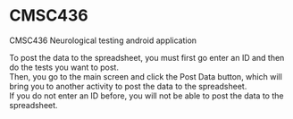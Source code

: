 # CMSC436
CMSC436 Neurological testing android application

To post the data to the spreadsheet, you must first go enter an ID and then do the tests you want to post.  
Then, you go to the main screen and click the Post Data button, which will bring you to another activity to 
post the data to the spreadsheet.   
If you do not enter an ID before, you will not be able to post the data to the spreadsheet.  


